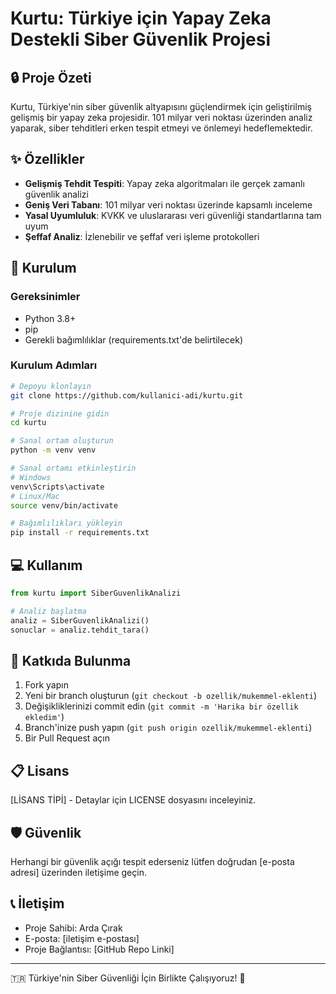 # Kurtu: Türkiye için Yapay Zeka Destekli Siber Güvenlik Projesi

## 🔒 Proje Özeti

Kurtu, Türkiye'nin siber güvenlik altyapısını güçlendirmek için geliştirilmiş gelişmiş bir yapay zeka projesidir. 101 milyar veri noktası üzerinden analiz yaparak, siber tehditleri erken tespit etmeyi ve önlemeyi hedeflemektedir.

## ✨ Özellikler

- **Gelişmiş Tehdit Tespiti**: Yapay zeka algoritmaları ile gerçek zamanlı güvenlik analizi
- **Geniş Veri Tabanı**: 101 milyar veri noktası üzerinde kapsamlı inceleme
- **Yasal Uyumluluk**: KVKK ve uluslararası veri güvenliği standartlarına tam uyum
- **Şeffaf Analiz**: İzlenebilir ve şeffaf veri işleme protokolleri

## 🚀 Kurulum

### Gereksinimler

- Python 3.8+
- pip
- Gerekli bağımlılıklar (requirements.txt'de belirtilecek)

### Kurulum Adımları

```bash
# Depoyu klonlayın
git clone https://github.com/kullanici-adi/kurtu.git

# Proje dizinine gidin
cd kurtu

# Sanal ortam oluşturun
python -m venv venv

# Sanal ortamı etkinleştirin
# Windows
venv\Scripts\activate
# Linux/Mac
source venv/bin/activate

# Bağımlılıkları yükleyin
pip install -r requirements.txt
```

## 💻 Kullanım

```python
from kurtu import SiberGuvenlikAnalizi

# Analiz başlatma
analiz = SiberGuvenlikAnalizi()
sonuclar = analiz.tehdit_tara()
```

## 🤝 Katkıda Bulunma

1. Fork yapın
2. Yeni bir branch oluşturun (`git checkout -b ozellik/mukemmel-eklenti`)
3. Değişikliklerinizi commit edin (`git commit -m 'Harika bir özellik ekledim'`)
4. Branch'inize push yapın (`git push origin ozellik/mukemmel-eklenti`)
5. Bir Pull Request açın

## 📋 Lisans

[LİSANS TİPİ] - Detaylar için LICENSE dosyasını inceleyiniz.

## 🛡️ Güvenlik

Herhangi bir güvenlik açığı tespit ederseniz lütfen doğrudan [e-posta adresi] üzerinden iletişime geçin.

## 📞 İletişim

- Proje Sahibi: Arda Çırak
- E-posta: [iletişim e-postası]
- Proje Bağlantısı: [GitHub Repo Linki]

---

🇹🇷 Türkiye'nin Siber Güvenliği İçin Birlikte Çalışıyoruz! 🚀
